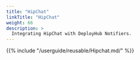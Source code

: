 ```yaml
---
title: "HipChat"
linkTitle: "HipChat"
weight: 66
description: >
  Integrating HipChat with DeployHub Notifiers.
---
```

{{% include "/userguide/reusable/Hipchat.md/" %}}
